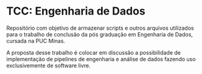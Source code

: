 # TCC: Engenharia de Dados

Repositório com objetivo de armazenar scripts e outros arquivos utilizados para o trabalho de conclusão da pós graduação em Engenharia de Dados, cursada na PUC Minas.

A proposta desse trabalho é colocar em discussão a possibilidade de implementação de pipelines de engenharia e análise de dados fazendo uso exclusivemente de software livre.
